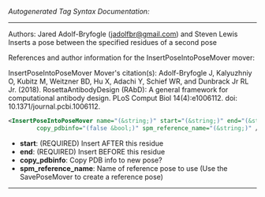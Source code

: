<!-- THIS IS AN AUTOGENERATED FILE: Don't edit it directly, instead change the schema definition in the code itself. -->

_Autogenerated Tag Syntax Documentation:_

---
Authors: Jared Adolf-Bryfogle (jadolfbr@gmail.com) and Steven Lewis
Inserts a pose between the specified residues of a second pose

References and author information for the InsertPoseIntoPoseMover mover:

InsertPoseIntoPoseMover Mover's citation(s):
Adolf-Bryfogle J, Kalyuzhniy O, Kubitz M, Weitzner BD, Hu X, Adachi Y, Schief WR, and Dunbrack Jr RL Jr.  (2018).  RosettaAntibodyDesign (RAbD): A general framework for computational antibody design.  PLoS Comput Biol 14(4):e1006112.  doi: 10.1371/journal.pcbi.1006112.

```xml
<InsertPoseIntoPoseMover name="(&string;)" start="(&string;)" end="(&string;)"
        copy_pdbinfo="(false &bool;)" spm_reference_name="(&string;)" />
```

-   **start**: (REQUIRED) Insert AFTER this residue
-   **end**: (REQUIRED) Insert BEFORE this residue
-   **copy_pdbinfo**: Copy PDB info to new pose?
-   **spm_reference_name**: Name of reference pose to use (Use the SavePoseMover to create a reference pose)

---
